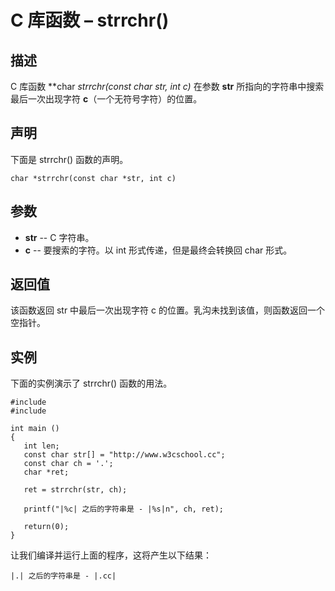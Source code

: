# C 库函数 – strrchr()


## 描述

C 库函数 **char *strrchr(const char *str, int c)** 在参数 **str** 所指向的字符串中搜索最后一次出现字符 **c**（一个无符号字符）的位置。

## 声明

下面是 strrchr() 函数的声明。

    char *strrchr(const char *str, int c)

## 参数

* **str** \-- C 字符串。
* **c** \-- 要搜索的字符。以 int 形式传递，但是最终会转换回 char 形式。

## 返回值

该函数返回 str 中最后一次出现字符 c 的位置。乳沟未找到该值，则函数返回一个空指针。

## 实例

下面的实例演示了 strrchr() 函数的用法。

    #include 
    #include 

    int main ()
    {
       int len;
       const char str[] = "http://www.w3cschool.cc";
       const char ch = '.';
       char *ret;

       ret = strrchr(str, ch);

       printf("|%c| 之后的字符串是 - |%s|n", ch, ret);

       return(0);
    }

让我们编译并运行上面的程序，这将产生以下结果：

    |.| 之后的字符串是 - |.cc|